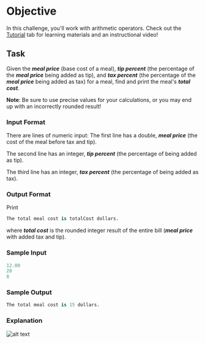 # Objective 
In this challenge, you'll work with arithmetic operators. Check out the [Tutorial](https://www.hackerrank.com/challenges/30-operators/tutorial) tab for learning materials and an instructional video!

## Task 
Given the **_meal price_** (base cost of a meal), **_tip percent_** (the percentage of the **_meal price_** being added as tip), and **_tax percent_** (the percentage of the **_meal price_** being added as tax) for a meal, find and print the meal's **_total cost_**.

**Note**: 
Be sure to use precise values for your calculations, or you may end up with an incorrectly rounded result!

### Input Format

There are  lines of numeric input: 
The first line has a double, **_meal price_** (the cost of the meal before tax and tip).

The second line has an integer, **_tip percent_** (the percentage of  being added as tip). 

The third line has an integer, **_tax percent_**  (the percentage of  being added as tax).

### Output Format

Print 
```Python
The total meal cost is totalCost dollars.
```
where **_total cost_** is the rounded integer result of the entire bill (**_meal price_** with added tax and tip).

### Sample Input

```Python
12.00
20
8
```

### Sample Output

```Python
The total meal cost is 15 dollars.
```

### Explanation
![alt text](https://github.com/kalpak92/HackerRank-30-Days-of-Code/blob/master/Day%202/explanation.PNG "explanation")
